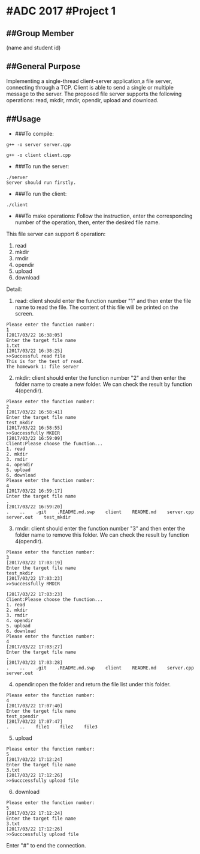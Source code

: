 #ADC 2017
#Project 1
======
##Group Member
------
(name and student id)

##General Purpose
------
Implementing a single-thread client-server application,a file server, 
connecting through a TCP. Client is able to send a single or multiple
message to the server. The proposed file server supports the following
operations: read, mkdir, rmdir, opendir, upload and download.

##Usage
------
- ###To compile:
```
g++ -o server server.cpp
```
```
g++ -o client client.cpp
```
- ###To run the server:
```
./server
Server should run firstly.
```
- ###To run the client:
```
./client
```
- ###To make operations:
Follow the instruction, enter the corresponding number of the operation,
then, enter the desired file name.

This file server can support 6 operation:
1. read 
2. mkdir
3. rmdir
4. opendir
5. upload
6. download

Detail:
1. read: client should enter the function number "1" and then enter the file name to read the file. The content of this file will be printed on the screen. 
```
Please enter the function number:
1
[2017/03/22 16:38:05]
Enter the target file name
1.txt
[2017/03/22 16:38:25]
>>Successful read file
This is for the test of read. 
The homework 1: file server
```
2. mkdir: client should enter the function number "2" and then enter the folder name to create a new folder. We can check the result by function 4(opendir).
```
Please enter the function number:
2
[2017/03/22 16:58:41]
Enter the target file name
test_mkdir
[2017/03/22 16:58:55]
>>Successfully MKDIR 
[2017/03/22 16:59:09]
Client:Please choose the function...
1. read
2. mkdir
3. rmdir
4. opendir
5. upload
6. download
Please enter the function number:
4
[2017/03/22 16:59:17]
Enter the target file name
.
[2017/03/22 16:59:20]
.    ..    .git    .README.md.swp    client    README.md    server.cpp    server.out    test_mkdir
```
3. rmdir: client should enter the function number "3" and then enter the folder name to remove this folder. We can check the result by function 4(opendir).
```
Please enter the function number:
3
[2017/03/22 17:03:19]
Enter the target file name
test_mkdir
[2017/03/22 17:03:23]
>>Successfully RMDIR 
 
[2017/03/22 17:03:23]
Client:Please choose the function...
1. read
2. mkdir
3. rmdir
4. opendir
5. upload
6. download
Please enter the function number:
4
[2017/03/22 17:03:27]
Enter the target file name
.
[2017/03/22 17:03:28]
.    ..    .git    .README.md.swp    client    README.md    server.cpp    server.out  
```
4. opendir:open the folder and return the file list under this folder.
```
Please enter the function number:
4
[2017/03/22 17:07:40]
Enter the target file name
test_opendir
[2017/03/22 17:07:47]
.    ..    file1    file2    file3
```
5. upload
```
Please enter the function number:
5
[2017/03/22 17:12:24]
Enter the target file name
3.txt
[2017/03/22 17:12:26]
>>Succcessfully upload file
```
6. download
```
Please enter the function number:
5
[2017/03/22 17:12:24]
Enter the target file name
3.txt
[2017/03/22 17:12:26]
>>Succcessfully upload file

```
Enter "#" to end the connection.
